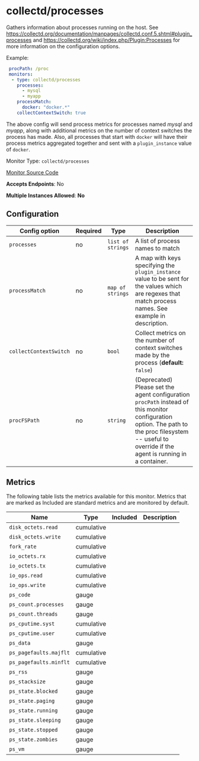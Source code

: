 <!--- GENERATED BY gomplate from scripts/docs/monitor-page.md.tmpl --->

# collectd/processes

Gathers information about processes running on
the host.  See
https://collectd.org/documentation/manpages/collectd.conf.5.shtml#plugin_processes
and https://collectd.org/wiki/index.php/Plugin:Processes for more
information on the configuration options.

Example:

```yaml
 procPath: /proc
 monitors:
  - type: collectd/processes
    processes:
      - mysql
      - myapp
    processMatch:
      docker: "docker.*"
    collectContextSwitch: true
```

The above config will send process metrics for processes named *mysql* and
*myapp*, along with additional metrics on the number of context switches the
process has made.  Also, all processes that start with `docker` will have
their process metrics aggregated together and sent with a `plugin_instance`
value of `docker`.


Monitor Type: `collectd/processes`

[Monitor Source Code](https://github.com/signalfx/signalfx-agent/tree/master/internal/monitors/collectd/processes)

**Accepts Endpoints**: No

**Multiple Instances Allowed**: **No**

## Configuration

| Config option | Required | Type | Description |
| --- | --- | --- | --- |
| `processes` | no | `list of strings` | A list of process names to match |
| `processMatch` | no | `map of strings` | A map with keys specifying the `plugin_instance` value to be sent for the values which are regexes that match process names.  See example in description. |
| `collectContextSwitch` | no | `bool` | Collect metrics on the number of context switches made by the process (**default:** `false`) |
| `procFSPath` | no | `string` | (Deprecated) Please set the agent configuration `procPath` instead of this monitor configuration option. The path to the proc filesystem -- useful to override if the agent is running in a container. |




## Metrics

The following table lists the metrics available for this monitor. Metrics that are marked as Included are standard metrics and are monitored by default.

| Name | Type | Included | Description |
| ---  | ---  | ---    | ---         |
| `disk_octets.read` | cumulative |  |  |
| `disk_octets.write` | cumulative |  |  |
| `fork_rate` | cumulative |  |  |
| `io_octets.rx` | cumulative |  |  |
| `io_octets.tx` | cumulative |  |  |
| `io_ops.read` | cumulative |  |  |
| `io_ops.write` | cumulative |  |  |
| `ps_code` | gauge |  |  |
| `ps_count.processes` | gauge |  |  |
| `ps_count.threads` | gauge |  |  |
| `ps_cputime.syst` | cumulative |  |  |
| `ps_cputime.user` | cumulative |  |  |
| `ps_data` | gauge |  |  |
| `ps_pagefaults.majflt` | cumulative |  |  |
| `ps_pagefaults.minflt` | cumulative |  |  |
| `ps_rss` | gauge |  |  |
| `ps_stacksize` | gauge |  |  |
| `ps_state.blocked` | gauge |  |  |
| `ps_state.paging` | gauge |  |  |
| `ps_state.running` | gauge |  |  |
| `ps_state.sleeping` | gauge |  |  |
| `ps_state.stopped` | gauge |  |  |
| `ps_state.zombies` | gauge |  |  |
| `ps_vm` | gauge |  |  |





